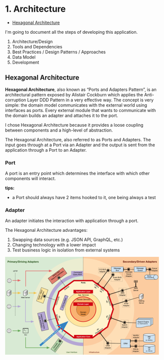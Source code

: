 # 1. Architecture
 - [Hexagonal Architecture](https://en.wikipedia.org/wiki/Hexagonal_architecture)
 
I'm going to document all the steps of developing this application.
1. Architecture/Design
2. Tools and Dependencies
3. Best Practices / Design Patterns / Approaches
4. Data Model
5. Development

## Hexagonal Architecture
**Hexagonal Architecture**, also known as “Ports and Adapters Pattern”, is an architectural pattern exposed by Alistair Cockburn which applies the Anti-corruption Layer DDD Pattern in a very effective way. The concept is very simple: the domain model communicates with the external world using interfaces as ports. Every external module that wants to communicate with the domain builds an adapter and attaches it to the port.

I chose Hexagonal Architecture because it provides a loose coupling between components and a high-level of abstraction.

The Hexagonal Architecture, also referred to as Ports and Adapters.
The input goes through at a Port via an Adapter and the output is sent from the application through a Port to an Adapter.

### Port
A port is an entry point which determines the interface with which other components will interact.

**tips:**
- a Port should always have 2 items hooked to it, one being always a test


### Adapter
An adapter initiates the interaction with application through a port. 


The Hexagonal Architecture advantages:
1. Swapping data sources (e.g. JSON API, GraphQL, etc.)
2. Changing technology with a lower impact
3. Test business logic in isolation from external systems


![Hexagonal Architecture](./img/hexagonal_architecture.png)